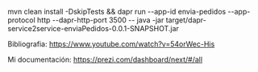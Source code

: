mvn clean install -DskipTests && dapr run --app-id envia-pedidos --app-protocol http --dapr-http-port 3500 -- java -jar target/dapr-service2service-enviaPedidos-0.0.1-SNAPSHOT.jar

Bibliografia:
https://www.youtube.com/watch?v=54orWec-His

Mi documentación: 
https://prezi.com/dashboard/next/#/all
